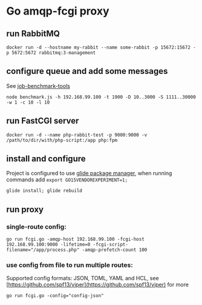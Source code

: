 # Go amqp-fcgi proxy 
    
## run RabbitMQ

    docker run -d --hostname my-rabbit --name some-rabbit -p 15672:15672 -p 5672:5672 rabbitmq:3-management

## configure queue and add some messages
See [job-benchmark-tools](https://github.com/devTransition/job-benchmark-tools)

    node benchmark.js -h 192.168.99.100 -t 1900 -D 10..3000 -S 1111..30000 -w 1 -c 10 -l 10

## run FastCGI server

    docker run -d --name php-rabbit-test -p 9000:9000 -v /path/to/dir/with/php-script:/app php:fpm

## install and configure
Project is configured to use [glide package manager](https://github.com/Masterminds/glide), when running commands add `export GO15VENDOREXPERIMENT=1;`
    
    glide install; glide rebuild
    
## run proxy

### single-route config:
    
    go run fcgi.go -amqp-host 192.168.99.100 -fcgi-host 192.168.99.100:9000 -lifetime=0 -fcgi-script-filename="/app/process.php" -amqp-prefetch-count 100

### use config from file to run multiple routes:
Supported config formats: JSON, TOML, YAML and HCL, see [https://github.com/spf13/viper](https://github.com/spf13/viper) for more
    
    go run fcgi.go -config="config-json"

